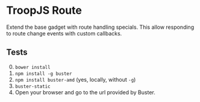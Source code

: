 # TroopJS Route

Extend the base gadget with route handling specials. This allow responding to
route change events with custom callbacks.

## Tests

0. `bower install`
0. `npm install -g buster`
0. `npm install buster-amd` (yes, locally, without `-g`)
0. `buster-static`
0. Open your browser and go to the url provided by Buster.

